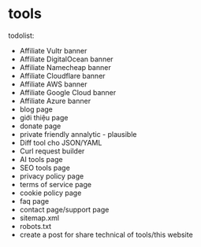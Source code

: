 # tools

todolist:
- Affiliate Vultr banner
- Affiliate DigitalOcean banner
- Affiliate Namecheap banner
- Affiliate Cloudflare banner
- Affiliate AWS banner
- Affiliate Google Cloud banner
- Affiliate Azure banner
- blog page
- giới thiệu page
- donate page
- private friendly annalytic - plausible
- Diff tool cho JSON/YAML
- Curl request builder
- AI tools page
- SEO tools page
- privacy policy page
- terms of service page
- cookie policy page
- faq page
- contact page/support page
- sitemap.xml
- robots.txt
- create a post for share technical of tools/this website